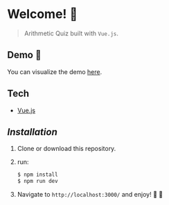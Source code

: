 # Welcome! 👋

> Arithmetic Quiz built with `Vue.js`.

## Demo 🚀

You can visualize the demo [here](https://arithmetic-quiz.netlify.app/).

## Tech

- [Vue.js](https://vuejs.org/)

## _Installation_

1. Clone or download this repository.

2. run:

   ```sh
   $ npm install
   $ npm run dev
   ```

3. Navigate to `http://localhost:3000/` and enjoy! 👋 🚀

